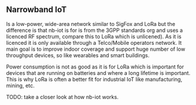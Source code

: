 ## Narrowband IoT
Is a low-power, wide-area network similar to SigFox and LoRa but the difference
is that nb-iot is for is from the 3GPP standards org and uses a licenced RF
spectrum, compare this to LoRa which is unlicened). As it is licenced it is only
available through a Telco/Mobile operators network. It main goal is to improve
indoor coverage and support huge number of low throughput devices, so like
 wearables and smart buildings.

Power consumption is not as good as it is for LoRa which is important for
devices that are running on batteries and where a long lifetime is important.
This is why LoRa is often a better fit for industrial IoT like manufacturing,
mining, etc.

TODO: take a closer look at how nb-iot works.


